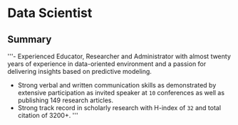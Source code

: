 # Data Scientist 

## Summary 
'''- Experienced Educator, Researcher and Administrator with almost twenty years of experience in data-oriented environment and a passion for delivering insights based on predictive modeling. 
- Strong verbal and written communication skills as demonstrated by extensive participation as invited speaker at `10` conferences as well as publishing 149 research articles.
- Strong track record in scholarly research with H-index of `32` and total citation of 3200+.
'''
